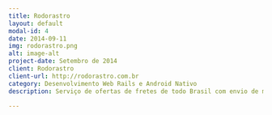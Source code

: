 ```yaml
---
title: Rodorastro
layout: default
modal-id: 4
date: 2014-09-11
img: rodorastro.png
alt: image-alt
project-date: Setembro de 2014
client: Rodorastro
client-url: http://rodorastro.com.br
category: Desenvolvimento Web Rails e Android Nativo
description: Serviço de ofertas de fretes de todo Brasil com envio de mensagens SMS. Trabalhei na evolução do sistema, deixando bem definidas os perfís de caminhoneiros e transportadoras.

---
```


